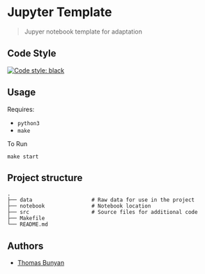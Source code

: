 Jupyter Template
================

> Jupyer notebook template for adaptation


## Code Style
<a href="https://github.com/psf/black"><img alt="Code style: black" src="https://img.shields.io/badge/code%20style-black-000000.svg"></a>


## Usage
Requires:
- `python3`
- `make`

To Run

    make start


## Project structure
    .
    ├── data                   # Raw data for use in the project
    ├── notebook               # Notebook location
    ├── src                    # Source files for additional code
    ├── Makefile
    └── README.md


## Authors
- [Thomas Bunyan](https://github.com/thomasbunyan)
